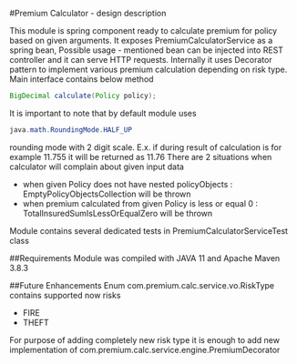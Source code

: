 #Premium Calculator - design description

This module is spring component ready to calculate premium for policy based on given arguments.
It exposes PremiumCalculatorService as a spring bean,
Possible usage - mentioned bean can be injected into REST controller and it can serve HTTP requests.
Internally it uses Decorator pattern to implement various premium calculation depending on risk type.
Main interface contains below method 
```java
BigDecimal calculate(Policy policy);
```
It is important to note that by default module uses 
```java
java.math.RoundingMode.HALF_UP
```
rounding mode with 2 digit scale.
E.x. if during result of calculation is for example 11.755 it will be returned as 11.76
There are 2 situations when calculator will complain about given input data
 - when given Policy does not have nested policyObjects : EmptyPolicyObjectsCollection will be thrown 
 - when premium calculated from given Policy is less or equal 0 : TotalInsuredSumIsLessOrEqualZero will be thrown

Module contains several dedicated tests in PremiumCalculatorServiceTest class

##Requirements
Module was compiled with JAVA 11 and Apache Maven 3.8.3

##Future Enhancements
Enum com.premium.calc.service.vo.RiskType contains supported now risks
 - FIRE
 - THEFT

For purpose of adding completely new risk type it is enough to add new implementation of com.premium.calc.service.engine.PremiumDecorator



